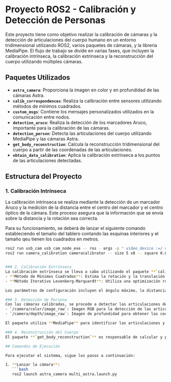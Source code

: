 # Proyecto ROS2 - Calibración y Detección de Personas

Este proyecto tiene como objetivo realizar la calibración de cámaras y la detección de articulaciones del cuerpo humano en un entorno tridimensional utilizando ROS2, varios paquetes de cámaras, y la librería MediaPipe. El flujo de trabajo se divide en varias fases, que incluyen la calibración intrínseca, la calibración extrínseca y la reconstrucción del cuerpo utilizando múltiples cámaras.

## Paquetes Utilizados

- **`astra_camera`**: Proporciona la imagen en color y en profundidad de las cámaras Astra.
- **`calib_correspondences`**: Realiza la calibración entre sensores utilizando métodos de mínimos cuadrados.
- **`custom_msgs`**: Contiene los mensajes personalizados utilizados en la comunicación entre nodos.
- **`detection_aruco`**: Realiza la detección de los marcadores Aruco, importante para la calibración de las cámaras.
- **`detection_person`**: Detecta las articulaciones del cuerpo utilizando MediaPipe y las cámaras Astra.
- **`get_body_reconstruction`**: Calcula la reconstrucción tridimensional del cuerpo a partir de las coordenadas de las articulaciones.
- **`obtain_data_calibration`**: Aplica la calibración extrínseca a los puntos de las articulaciones detectadas.

## Estructura del Proyecto

### 1. Calibración Intrínseca
La calibración intrínseca se realiza mediante la detección de un marcador Aruco y la medición de la distancia entre el centro del marcador y el centro óptico de la cámara. Este proceso asegura que la información que se envía sobre la distancia y la rotación sea correcta.

Para su funcionamiento, se deberá de lanzar el siguiente comando estableciendo el tamaño del tablero contando las esquinas interiores y el tamaño qeu tienen los cuadrados en metros.

```bash
ros2 run usb_cam usb_cam_node_exe -- ros - args -p " video_device :=/ dev / video0 "
ros2 run camera_calibration cameracalibrator -- size 5 x8 -- square 0.034 \ -- ros - args -r image :=/ image_raw


### 2. Calibración Extrínseca
La calibración extrínseca se lleva a cabo utilizando el paquete **`calib_correspondences`**, que permite calcular la rotación y la translación entre los diferentes sensores de la cámara. Para obtener la transformación entre cámaras, se utilizan los siguientes métodos:
- **Método de Mínimos Cuadrados**: Estima la rotación y la translación maximizando la verosimilitud logarítmica.
- **Método Iterativo Levenberg-Marquardt**: Utiliza una optimización robusta para manejar errores ruidosos.

Los parámetros de configuración incluyen el ángulo máximo, la distancia máxima, y el tipo de algoritmo a utilizar para la calibración.

### 3. Detección de Persona
Con las cámaras calibradas, se procede a detectar las articulaciones del cuerpo utilizando el paquete **`detection_person`**. Se usan los topics:
- `/camera/color/image_raw`: Imagen RGB para la detección de las articulaciones.
- `/camera/depth/image_raw`: Imagen de profundidad para obtener las coordenadas tridimensionales de las articulaciones.

El paquete utiliza **MediaPipe** para identificar las articulaciones y calcula las coordenadas (x, y, z) de cada una.

### 4. Reconstrucción del Cuerpo
El paquete **`get_body_reconstruction`** es responsable de calcular y publicar la media de las coordenadas de las articulaciones visibles desde ambas cámaras, logrando así una representación en 3D del cuerpo. También maneja la visibilidad de las articulaciones y publica los puntos que son visibles solo en una de las cámaras.

## Comandos de Ejecución

Para ejecutar el sistema, sigue los pasos a continuación:

1. **Lanzar la cámara**:
   ```bash
   ros2 launch astra_camera multi_astra.launch.py

